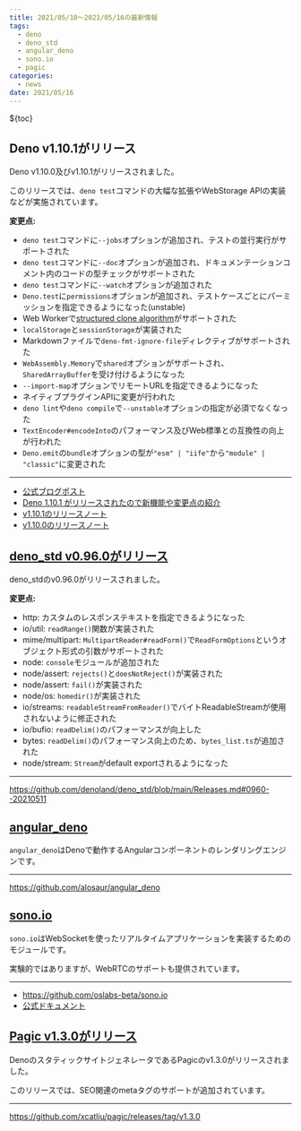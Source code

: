 ```yaml
---
title: 2021/05/10〜2021/05/16の最新情報
tags:
  - deno
  - deno_std
  - angular_deno
  - sono.io
  - pagic
categories:
  - news
date: 2021/05/16
---
```


${toc}

## Deno v1.10.1がリリース

Deno v1.10.0及びv1.10.1がリリースされました。

このリリースでは、`deno test`コマンドの大幅な拡張やWebStorage APIの実装などが実施されています。

**変更点:**

* `deno test`コマンドに`--jobs`オプションが追加され、テストの並行実行がサポートされた
* `deno test`コマンドに`--doc`オプションが追加され、ドキュメンテーションコメント内のコードの型チェックがサポートされた
* `deno test`コマンドに`--watch`オプションが追加された
* `Deno.test`に`permissions`オプションが追加され、テストケースごとにパーミッションを指定できるようになった(unstable)
* Web Workerで[structured clone algorithm](https://developer.mozilla.org/en-US/docs/Web/API/Web_Workers_API/Structured_clone_algorithm)がサポートされた
* `localStorage`と`sessionStorage`が実装された
* Markdownファイルで`deno-fmt-ignore-file`ディレクティブがサポートされた
* `WebAssembly.Memory`で`shared`オプションがサポートされ、`SharedArrayBuffer`を受け付けるようになった
* `--import-map`オプションでリモートURLを指定できるようになった
* ネイティブプラグインAPIに変更が行われた
* `deno lint`や`deno compile`で`--unstable`オプションの指定が必須でなくなった
* `TextEncoder#encodeInto`のパフォーマンス及びWeb標準との互換性の向上が行われた
* `Deno.emit`の`bundle`オプションの型が`"esm" | "iife"`から`"module" | "classic"`に変更された

---

* [公式ブログポスト](https://deno.com/blog/v1.10)
* [Deno 1.10.1 がリリースされたので新機能や変更点の紹介](https://zenn.dev/magurotuna/articles/deno-release-note-1-10-1)
* [v1.10.1のリリースノート](https://github.com/denoland/deno/releases/tag/v1.10.1)
* [v1.10.0のリリースノート](https://github.com/denoland/deno/releases/tag/v1.10.0)

## [deno_std v0.96.0がリリース](https://github.com/denoland/deno_std/blob/main/Releases.md#0960--20210511)

deno_stdのv0.96.0がリリースされました。

**変更点:**

* http: カスタムのレスポンステキストを指定できるようになった
* io/util: `readRange()`関数が実装された
* mime/multipart: `MultipartReader#readForm()`で`ReadFormOptions`というオブジェクト形式の引数がサポートされた
* node: `console`モジュールが追加された
* node/assert: `rejects()`と`doesNotReject()`が実装された
* node/assert: `fail()`が実装された
* node/os: `homedir()`が実装された
* io/streams: `readableStreamFromReader()`でバイトReadableStreamが使用されないように修正された
* io/bufio: `readDelim()`のパフォーマンスが向上した
* bytes: `readDelim()`のパフォーマンス向上のため、`bytes_list.ts`が追加された
* node/stream: `Stream`がdefault exportされるようになった

---

https://github.com/denoland/deno_std/blob/main/Releases.md#0960--20210511

## [angular_deno](https://github.com/alosaur/angular_deno)

`angular_deno`はDenoで動作するAngularコンポーネントのレンダリングエンジンです。

---

https://github.com/alosaur/angular_deno

## [sono.io](https://github.com/oslabs-beta/sono.io)

`sono.io`はWebSocketを使ったリアルタイムアプリケーションを実装するためのモジュールです。

実験的ではありますが、WebRTCのサポートも提供されています。

---

* https://github.com/oslabs-beta/sono.io
* [公式ドキュメント](https://sono.land/)

## [Pagic v1.3.0がリリース](https://github.com/xcatliu/pagic/releases/tag/v1.3.0)

DenoのスタティックサイトジェネレータであるPagicのv1.3.0がリリースされました。

このリリースでは、SEO関連のmetaタグのサポートが追加されています。

---

https://github.com/xcatliu/pagic/releases/tag/v1.3.0

